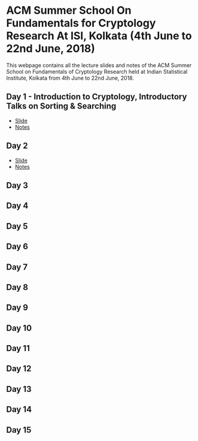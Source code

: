 #  **ACM Summer School On Fundamentals for Cryptology Research At ISI, Kolkata (4th June to 22nd June, 2018)**

This webpage contains all the lecture slides and notes of the ACM Summer School on Fundamentals of Cryptology Research held at Indian Statistical Institute, Kolkata from 4th June to 22nd June, 2018. 

## Day 1 - Introduction to Cryptology, Introductory Talks on Sorting & Searching
- [Slide](https://arkadyuti30.github.io/Day%201/acm-lecture%202018.pdf)
- [Notes](https://arkadyuti30.github.io/Day%201/Day%201%20Notes.pdf)

## Day 2
- [Slide](https://arkadyuti30.github.io/Day%202/Crypto.pdf)
- [Notes](https://arkadyuti30.github.io/Day%202/Day%202%20Notes.pdf)

## Day 3

## Day 4

## Day 5

## Day 6

## Day 7

## Day 8

## Day 9

## Day 10

## Day 11

## Day 12

## Day 13

## Day 14

## Day 15

